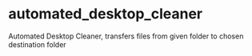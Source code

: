 # automated_desktop_cleaner
Automated Desktop Cleaner, transfers files from given folder to chosen destination folder
